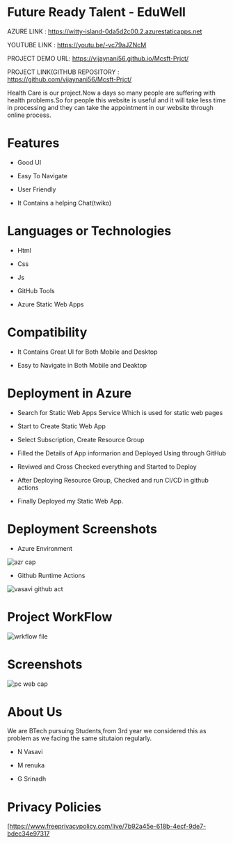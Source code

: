 # Future Ready Talent - EduWell



AZURE LINK : https://witty-island-0da5d2c00.2.azurestaticapps.net

YOUTUBE LINK : https://youtu.be/-vc79aJZNcM

PROJECT DEMO URL: https://vijaynani56.github.io/Mcsft-Prjct/


PROJECT LINK(GITHUB REPOSITORY : https://github.com/vijaynani56/Mcsft-Prjct/





Health Care is our project.Now a days so many people are suffering with health problems.So for people this website is useful and it will take less time in processing and they can take the appointment in our website through online process.

# Features
-  Good UI

-  Easy To Navigate

-  User Friendly

-  It Contains a helping Chat(twiko)



# Languages or Technologies

-  Html

-  Css

-  Js

-  GitHub Tools

-  Azure Static Web Apps

# Compatibility
 -  It Contains Great UI for Both Mobile and Desktop
 
 -  Easy to Navigate in Both Mobile and Deaktop

# Deployment in Azure

-  Search for Static Web Apps Service Which is used for static web pages

-  Start to Create Static Web App

-  Select Subscription, Create Resource Group 

-  Filled the Details of App informarion and Deployed Using through GitHub

-  Reviwed and Cross Checked everything and Started to Deploy 

-  After Deploying Resource Group, Checked and run CI/CD in github actions 

-  Finally Deployed my Static Web App.

# Deployment  Screenshots

- Azure Environment

![azr cap](https://user-images.githubusercontent.com/94076100/199559983-8e880121-b679-4bd9-b1a0-e68e341772ad.png)

- Github Runtime Actions

![vasavi github act](https://user-images.githubusercontent.com/94076100/199559839-990a9344-daba-4ef8-9a7b-541416709a1b.png)

# Project WorkFlow

![wrkflow file](https://user-images.githubusercontent.com/94076100/199559192-4bfeb442-9e29-4781-a989-de8c4d6beef2.png)

 
# Screenshots

![pc web cap](https://user-images.githubusercontent.com/94076100/199560055-db28ae4c-516d-47b8-bb71-9a533c621475.png)


# About Us
We are BTech pursuing Students,from 3rd year we considered this as problem as we facing the same situtaion regularly.

-  N Vasavi

-  M renuka

-  G Srinadh


# Privacy Policies 
[https://www.freeprivacypolicy.com/live/7b92a45e-618b-4ecf-9de7-bdec34e97317
